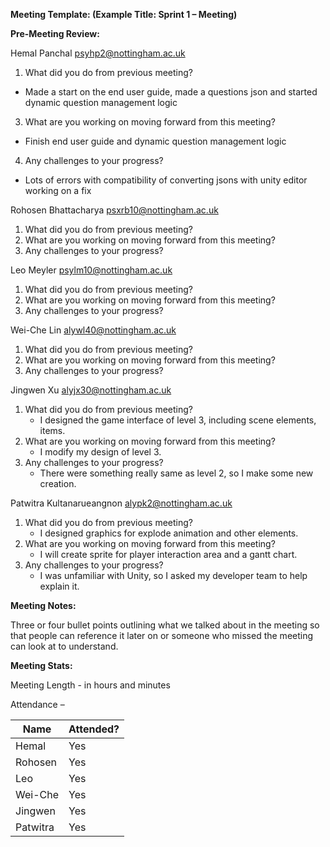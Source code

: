 **Meeting Template: (Example Title: Sprint 1 – Meeting)**

**Pre-Meeting Review:**

Hemal Panchal [psyhp2@nottingham.ac.uk](mailto:psyhp2@nottingham.ac.uk)

1. What did you do from previous meeting?
- Made a start on the end user guide, made a questions json and started dynamic question management logic
3. What are you working on moving forward from this meeting?
- Finish end user guide and dynamic question management logic
4. Any challenges to your progress?
- Lots of errors with compatibility of converting jsons with unity editor working on a fix

Rohosen Bhattacharya [psxrb10@nottingham.ac.uk](mailto:psxrb10@nottingham.ac.uk)

1. What did you do from previous meeting?
2. What are you working on moving forward from this meeting?
3. Any challenges to your progress?

Leo Meyler [psylm10@nottingham.ac.uk](mailto:psylm10@nottingham.ac.uk)

1. What did you do from previous meeting?
2. What are you working on moving forward from this meeting?
3. Any challenges to your progress?

Wei-Che Lin [alywl40@nottingham.ac.uk](mailto:alywl40@nottingham.ac.uk)

1. What did you do from previous meeting?
2. What are you working on moving forward from this meeting?
3. Any challenges to your progress?

Jingwen Xu [alyjx30@nottingham.ac.uk](mailto:alyjx30@nottingham.ac.uk)

1. What did you do from previous meeting?
   - I designed the game interface of level 3, including scene elements, items.
2. What are you working on moving forward from this meeting?
   - I modify my design of level 3.
3. Any challenges to your progress?
   - There were something really same as level 2, so I make some new creation.

Patwitra Kultanarueangnon [alypk2@nottingham.ac.uk](mailto:alypk2@nottingham.ac.uk)

1. What did you do from previous meeting?
   - I designed graphics for explode animation and other elements.
2. What are you working on moving forward from this meeting?
   - I will create sprite for player interaction area and a gantt chart.
3. Any challenges to your progress?
   - I was unfamiliar with Unity, so I asked my developer team to help explain it.

**Meeting Notes:**

Three or four bullet points outlining what we talked about in the meeting so that people can reference it later on or someone who missed the meeting can look at to understand.

**Meeting Stats:**

Meeting Length - in hours and minutes

Attendance –

| Name     | Attended? |
| ---      | --- |
| Hemal    | Yes |
| Rohosen  | Yes |
| Leo      | Yes |
| Wei-Che  | Yes |
| Jingwen  | Yes |
| Patwitra | Yes |
